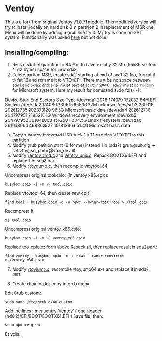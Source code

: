 # Ventoy 

This is a fork from [original Ventoy V1.0.71 module](https://github.com/ventoy/Ventoy). This modified version will try to install locally on hard disk 0 in partition 2 in replacement of MSR one. Menu will be done by adding a grub line for it. My try is done on GPT system. Functionality was asked [here](https://github.com/ventoy/Ventoy/issues/1426) but not done.

## Installing/compiling:

1) Resize sda1 efi partition to 84 Mo, to have exactly 32 Mb (65536 secteor * 512 bytes) space for new sda2.
2) Delete partion MSR, create sda2 starting at end of sda1 32 Mo, format it to fat 16 and rename it to VTOYEFI. There must be no space between sda1 and sda2 and sda1 must sart at sector 2048. sda2 must be hidden for Microsoft system. Here my result for command sudo fdisk -l :
 
Device         Start       End   Sectors  Size Type
/dev/sda1       2048    174079    172032   84M EFI System
/dev/sda2     174080    239615     65536   32M unknown
/dev/sda3     239616 202612735 202373120 96.5G Microsoft basic data
/dev/sda4  202612736 204797951   2185216    1G Windows recovery environment
/dev/sda5  204797952 361048063 156250112 74.5G Linux filesystem
/dev/sda6  361048064 468860927 107812864 51.4G Microsoft basic data

3) Copy a Ventoy formatted USB stick 1.0.71 partition VTOYEFI to this partition
4) Modify grub patition start (6 for me) instead 1 in (sda2) grub/grub.cfg  ->  set vtoy_iso_part=($vtoy_dev,6)
5) Modify [ventoy_cmd.c](https://github.com/enigma131/Ventoy/commit/90cb250db5ec096ddd3811fbe65d2a38f1398fdf) and [ventoy_unix.c](https://github.com/enigma131/Ventoy/commit/70cbe11b640b162f8b05ba4ae47abab4d6585b76). Repack BOOTX64.EFI and replace it in sda2 part
6) Modify [ctoydump.c](https://github.com/enigma131/Ventoy/commit/ca4773986d72f366671af2be9506445ad8ac9e05), then recompile vtoytool_64.

Uncompress original tool.cpio: (in ventoy_x86.cpio):

    busybox cpio -i -m -F tool.cpio
    
Replace vtoytool_64, then create new cpio:

    find tool | busybox cpio -o -H newc --owner=root:root >./tool.cpio
Recompress it:

    xz tool.cpio
Uncompress original ventoy_x86.cpio:

    busybox cpio -i -m -F ventoy_x86.cpio
Replace tool.cpio.xz form above
Repack all, then replace result in sda2 part:

    find ventoy | busybox cpio -o -H newc --owner=root:root >./ventoy_x86.cpio
    
7) Modify [vtoyjump.c](https://github.com/enigma131/Ventoy/commit/d45f71cb098ace70166c8d4bea35690dee100287), recompile vtoyjump64.exe and replace it in sda2 part.

8) Create chainloader entry in grub menu

Edit Grub custom:

    sudo nano /etc/grub.d/40_custom
    
Add the lines :
menuentry 'Ventoy' {
chainloader (hd0,2)/EFI/BOOT/BOOTX64.EFI
}
Save file, then:

    sudo update-grub

Et voila!



